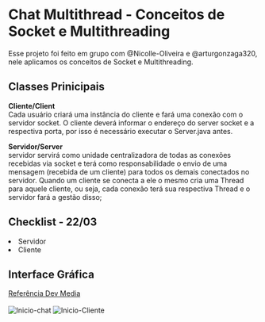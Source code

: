 # Chat Multithread - Conceitos de Socket e Multithreading
Esse projeto foi feito em grupo com @Nicolle-Oliveira e @arturgonzaga320, nele aplicamos os conceitos de Socket e Multithreading.
## Classes Prinicipais
<strong>Cliente/Client</strong><br>
Cada usuário criará uma instância do cliente e fará uma conexão com o servidor socket. O cliente deverá informar o endereço do server socket e a respectiva porta, por isso é necessário executar o Server.java antes.

<strong>Servidor/Server</strong><br>
servidor servirá como unidade centralizadora de todas as conexões recebidas via socket e terá como responsabilidade o envio de uma mensagem (recebida de um cliente) para todos os demais conectados no servidor. Quando um cliente se conecta a ele o mesmo cria uma Thread para aquele cliente, ou seja, cada conexão terá sua respectiva Thread e o servidor fará a gestão disso;

## Checklist - 22/03
<li> Servidor </li>
<li> Cliente </li>

## Interface Gráfica
<a href="https://www.devmedia.com.br/como-criar-um-chat-multithread-com-socket-em-java/33639">Referência Dev Media</a>
<br><br>
<img src="Logo inicioChat.png" alt="Inicio-chat" style="max-width: 498px;">
<img src="Logo inicioCliente.png" alt="Inicio-Cliente" style="max-width: 498px;">
